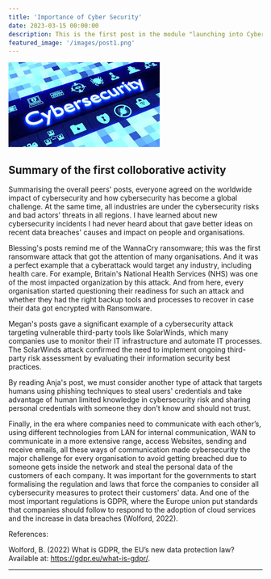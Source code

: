 ```yaml
---
title: 'Importance of Cyber Security'
date: 2023-03-15 00:00:00
description: This is the first post in the module "launching into Cyber Security" .
featured_image: '/images/post1.png'
---
```


![](/images/download.jpeg)

## Summary of the first colloborative activity

Summarising the overall peers' posts, everyone agreed on the worldwide impact of cybersecurity and how cybersecurity has become a global challenge. At the same time, all industries are under the cybersecurity risks and bad actors’ threats in all regions. I have learned about new cybersecurity incidents I had never heard about that gave better ideas on recent data breaches' causes and impact on people and organisations.

Blessing's posts remind me of the WannaCry ransomware; this was the first ransomware attack that got the attention of many organisations. And it was a perfect example that a cyberattack would target any industry, including health care. For example, Britain's National Health Services (NHS) was one of the most impacted organization by this attack. And from here, every organisation started questioning their readiness for such an attack and whether they had the right backup tools and processes to recover in case their data got encrypted with Ransomware.

Megan's posts gave a significant example of a cybersecurity attack targeting vulnerable third-party tools like SolarWinds, which many companies use to monitor their IT infrastructure and automate IT processes. The SolarWinds attack confirmed the need to implement ongoing third-party risk assessment by evaluating their information security best practices. 

By reading Anja's post, we must consider another type of attack that targets humans using phishing techniques to steal users' credentials and take advantage of human limited knowledge in cybersecurity risk and sharing personal credentials with someone they don't know and should not trust. 

Finally, in the era where companies need to communicate with each other’s, using different technologies from LAN for internal communication, WAN to communicate in a more extensive range, access Websites, sending and receive emails, all these ways of communication made cybersecurity the major challenge for every organisation to avoid getting breached due to someone gets inside the network and steal the personal data of the customers of each company. It was important for the governments to start formalising the regulation and laws that force the companies to consider all cybersecurity measures to protect their customers' data.  And one of the most important regulations is GDPR, where the Europe union put standards that companies should follow to respond to the adoption of cloud services and the increase in data breaches (Wolford, 2022).

 

References:

Wolford, B. (2022) What is GDPR, the EU’s new data protection law? Available at: https://gdpr.eu/what-is-gdpr/.


---

